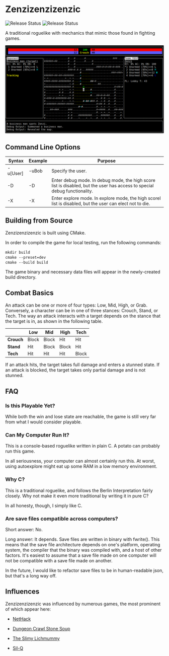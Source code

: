 # Zenzizenzizenzic

![Release Status](https://github.com/NullCGT/Zenzizenzizenzic-RL/actions/workflows/cmake-single-platform.yml/badge.svg)
![Release Status](https://github.com/NullCGT/Zenzizenzizenzic-RL/actions/workflows/release.yml/badge.svg?branch=main)

A traditional roguelike with mechanics that mimic those found in fighting games.

![Screenshot](/img/screenshot.png)

## Command Line Options
| Syntax      | Example | Purpose           |
| ------------|---------|-------------------|
| -u\[User\]  | -uBob   | Specify the user.
| -D          | -D      | Enter debug mode. In debug mode, the high score list is disabled, but the user has access to special debug functionality.
| -X          | -X      | Enter explore mode. In explore mode, the high scorel list is disabled, but the user can elect not to die.

## Building from Source
Zenzizenzizenzic is built using CMake.

In order to compile the game for local testing, run the following commands:
```
mkdir build
cmake --preset=dev
cmake --build build
```
The game binary and necessary data files will appear in the newly-created build
directory.

## Combat Basics

An attack can be one or more of four types: Low, Mid, High, or Grab. Conversely, a character can be in one of three stances: Crouch, Stand, or Tech. The way an attack interacts with a target depends on the stance that the target is in, as shown in the following table.

|          | Low   | Mid   | High  | Tech  |
|----------|-------|-------|-------|-------|
|**Crouch**| Block | Block | Hit   | Hit   |
|**Stand**| Hit   | Block | Block | Hit   |
|**Tech** | Hit   | Hit   | Hit   | Block |

If an attack hits, the target takes full damage and enters a stunned state. If an attack is blocked, the target takes only partial damage and is not stunned.

## FAQ

### Is this Playable Yet?

While both the win and lose state are reachable, the game is still very far from what
I would consider playable.

### Can My Computer Run It?
This is a console-based roguelike written in plain C. A potato can probably run this game.

In all seriousness, your computer can almost certainly run this. At worst, using
autoexplore might eat up some RAM in a low memory environment.

### Why C?

This is a traditional roguelike, and follows the Berlin Interpretation
fairly closely. Why not make it even more traditional by writing it in pure C?

In all honesty, though, I simply like C.

### Are save files compatible across computers?

Short answer: No.

Long answer: It depends. Save files are written in binary with fwrite(). 
This means that the save file architecture depends on one's platform,
operating system, the compiler that the binary was compiled with, and a host
of other factors. It's easiest to assume that a save file made on one computer
will not be compatible with a save file made on another.

In the future, I would like to refactor save files to be in human-readable
json, but that's a long way off.

## Influences

Zenzizenzizenzic was influenced by numerous games, the most prominent of which appear here:

* [NetHack](https://github.com/nethack/nethack)

* [Dungeon Crawl Stone Soup](https://github.com/crawl/crawl)

* [The Slimy Lichmummy](http://www.happyponyland.net/the-slimy-lichmummy)

* [Sil-Q](https://github.com/sil-quirk/sil-q)

